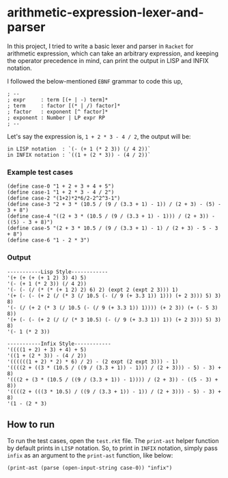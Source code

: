 # arithmetic-expression-lexer-and-parser

In this project, I tried to write a basic lexer and parser in `Racket` for arithmetic expression, which can take an arbitrary expression, and keeping the operator precedence in mind, can print the output in LISP and INFIX notation.

I followed the below-mentioned `EBNF` grammar to code this up,
```
; --
; expr     : term [(+ | -) term]*
; term     : factor [(* | /) factor]*
; factor   : exponent [^ factor]*
; exponent : Number | LP expr RP
; --
```

Let's say the expression is, `1 + 2 * 3 - 4 / 2`, the output will be:
```
in LISP notation  : `(- (+ 1 (* 2 3)) (/ 4 2))`
in INFIX notation : `((1 + (2 * 3)) - (4 / 2))`
```

### Example test cases
```
(define case-0 "1 + 2 + 3 + 4 + 5") 
(define case-1 "1 + 2 * 3 - 4 / 2")
(define case-2 "(1+2)*2*6/2-2^2^3-1")  
(define case-3 "2 + 3 * (10.5 / (9 / (3.3 + 1) - 1)) / (2 + 3) - (5) - 3 + 8")
(define case-4 "((2 + 3 * (10.5 / (9 / (3.3 + 1) - 1))) / (2 + 3)) - ((5) - 3 + 8)")
(define case-5 "(2 + 3 * 10.5 / (9 / (3.3 + 1) - 1) / (2 + 3) - 5 - 3 + 8")
(define case-6 "1 - 2 * 3")
```

### Output
```
-----------Lisp Style------------
'(+ (+ (+ (+ 1 2) 3) 4) 5)
'(- (+ 1 (* 2 3)) (/ 4 2))
'(- (- (/ (* (* (+ 1 2) 2) 6) 2) (expt 2 (expt 2 3))) 1)
'(+ (- (- (+ 2 (/ (* 3 (/ 10.5 (- (/ 9 (+ 3.3 1)) 1))) (+ 2 3))) 5) 3) 8)
'(- (/ (+ 2 (* 3 (/ 10.5 (- (/ 9 (+ 3.3 1)) 1)))) (+ 2 3)) (+ (- 5 3) 8))
'(+ (- (- (+ 2 (/ (/ (* 3 10.5) (- (/ 9 (+ 3.3 1)) 1)) (+ 2 3))) 5) 3) 8)
'(- 1 (* 2 3))

-----------Infix Style------------
'((((1 + 2) + 3) + 4) + 5)
'((1 + (2 * 3)) - (4 / 2))
'((((((1 + 2) * 2) * 6) / 2) - (2 expt (2 expt 3))) - 1)
'((((2 + ((3 * (10.5 / ((9 / (3.3 + 1)) - 1))) / (2 + 3))) - 5) - 3) + 8)
'(((2 + (3 * (10.5 / ((9 / (3.3 + 1)) - 1)))) / (2 + 3)) - ((5 - 3) + 8))
'((((2 + (((3 * 10.5) / ((9 / (3.3 + 1)) - 1)) / (2 + 3))) - 5) - 3) + 8)
'(1 - (2 * 3)
```
## How to run
To run the test cases, open the `test.rkt` file. 
The `print-ast` helper function by default prints in `LISP` notation. So, to print in `INFIX` notation, simply pass `infix` as an argument to the `print-ast` function, like below:
```
(print-ast (parse (open-input-string case-0)) "infix")
```



